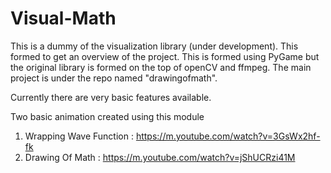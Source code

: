 # Visual-Math

This is a dummy of the visualization library (under development).
This formed to get an overview of the project.
This is formed using PyGame but the original library is formed
 on the top of openCV and ffmpeg.
The main project is under the repo named "drawingofmath".

Currently there are very basic features available.

Two basic animation created using this module
1. Wrapping Wave Function : https://m.youtube.com/watch?v=3GsWx2hf-fk
2. Drawing Of Math : https://m.youtube.com/watch?v=jShUCRzi41M

